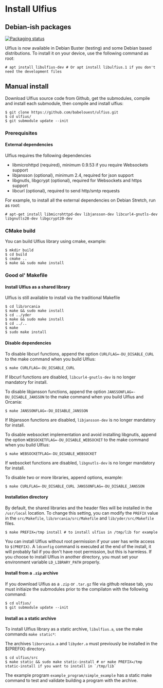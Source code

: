 # Install Ulfius

## Debian-ish packages

[![Packaging status](https://repology.org/badge/vertical-allrepos/ulfius.svg)](https://repology.org/metapackage/ulfius)

Ulfius is now available in Debian Buster (testing) and some Debian based distributions. To install it on your device, use the following command as root:

```shell
# apt install libulfius-dev # Or apt install libulfius.1 if you don't need the development files
```

## Manual install

Download Ulfius source code from Github, get the submodules, compile and install each submodule, then compile and install ulfius:

```shell
$ git clone https://github.com/babelouest/ulfius.git
$ cd ulfius/
$ git submodule update --init
```

### Prerequisites

#### External dependencies

Ulfius requires the following dependencies

- libmicrohttpd (required), minimum 0.9.53 if you require Websockets support
- libjansson (optional), minimum 2.4, required for json support
- libgnutls, libgcrypt (optional), required for Websockets and https support
- libcurl (optional), required to send http/smtp requests

For example, to install all the external dependencies on Debian Stretch, run as root:

```shell
# apt-get install libmicrohttpd-dev libjansson-dev libcurl4-gnutls-dev libgnutls28-dev libgcrypt20-dev
```

### CMake build

You can build Ulfius library using cmake, example:

```shell
$ mkdir build
$ cd build
$ cmake ..
$ make && sudo make install
```

### Good ol' Makefile

#### Install Ulfius as a shared library

Ulfius is still available to install via the traditional Makefile

```shell
$ cd lib/orcania
$ make && sudo make install
$ cd ../yder
$ make && sudo make install
$ cd ../..
$ make
$ sudo make install
```

#### Disable dependencies

To disable libcurl functions, append the option `CURLFLAG=-DU_DISABLE_CURL` to the make command when you build Ulfius:

```shell
$ make CURLFLAG=-DU_DISABLE_CURL
```

If libcurl functions are disabled, `libcurl4-gnutls-dev` is no longer mandatory for install.

To disable libjansson functions, append the option `JANSSONFLAG=-DU_DISABLE_JANSSON` to the make command when you build Ulfius and Orcania:

```shell
$ make JANSSONFLAG=-DU_DISABLE_JANSSON
```

If libjansson functions are disabled, `libjansson-dev` is no longer mandatory for install.

To disable websocket implementation and avoid installing libgnutls, append the option `WEBSOCKETFLAG=-DU_DISABLE_WEBSOCKET` to the make command when you build Ulfius:

```shell
$ make WEBSOCKETFLAG=-DU_DISABLE_WEBSOCKET
```

If websocket functions are disabled, `libgnutls-dev` is no longer mandatory for install.

To disable two or more libraries, append options, example:

```shell
$ make CURLFLAG=-DU_DISABLE_CURL JANSSONFLAG=-DU_DISABLE_JANSSON
```

#### Installation directory

By default, the shared libraries and the header files will be installed in the `/usr/local` location. To change this setting, you can modify the `PREFIX` value in the `src/Makefile`, `lib/orcania/src/Makefile` and `lib/yder/src/Makefile` files.

```shell
$ make PREFIX=/tmp install # to install ulfius in /tmp/lib for example
```

You can install Ulfius without root permission if your user has write access to `$(PREFIX)`.
A `ldconfig` command is executed at the end of the install, it will probably fail if you don't have root permission, but this is harmless.
If you choose to install Ulfius in another directory, you must set your environment variable `LD_LIBRARY_PATH` properly.

#### Install from a `.zip` archive

If you download Ulfius as a `.zip` or `.tar.gz` file via github release tab, you must initiaize the submodules prior to the compilaton with the following command:

```shell
$ cd ulfius/
$ git submodule update --init
```

#### Install as a static archive

To install Ulfius library as a static archive, `libulfius.a`, use the make commands `make static*`:

The archives `liborcania.a` and `libyder.a` must previously be installed in the $(PREFIX) directory.

```shell
$ cd ulfius/src
$ make static && sudo make static-install # or make PREFIX=/tmp static-install if you want to install in `/tmp/lib`
```

The example program `example_program/simple_example` has a static make command to test and validate building a program with the archive.

